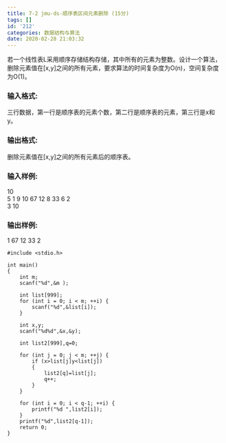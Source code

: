 ```yaml
---
title: 7-2 jmu-ds-顺序表区间元素删除 (15分)
tags: []
id: '212'
categories: 数据结构与算法
date: 2020-02-28 21:03:32
---
```


若一个线性表L采用顺序存储结构存储，其中所有的元素为整数。设计一个算法，删除元素值在\[x,y\]之间的所有元素，要求算法的时间复杂度为O(n)，空间复杂度为O(1)。

### 输入格式:

三行数据，第一行是顺序表的元素个数，第二行是顺序表的元素，第三行是x和y。

### 输出格式:

删除元素值在\[x,y\]之间的所有元素后的顺序表。

### 输入样例:

10  
5 1 9 10 67 12 8 33 6 2  
3 10

### 输出样例:

1 67 12 33 2

```
#include <stdio.h>

int main()
{
    int m;
    scanf("%d",&m );

    int list[999];
    for (int i = 0; i < m; ++i) {
        scanf("%d",&list[i]);
    }

    int x,y;
    scanf("%d%d",&x,&y);

    int list2[999],q=0;

    for (int j = 0; j < m; ++j) {
        if (x>list[j]y<list[j])
        {
            list2[q]=list[j];
            q++;
        }
    }

    for (int i = 0; i < q-1; ++i) {
        printf("%d ",list2[i]);
    }
    printf("%d",list2[q-1]);
    return 0;
}
```